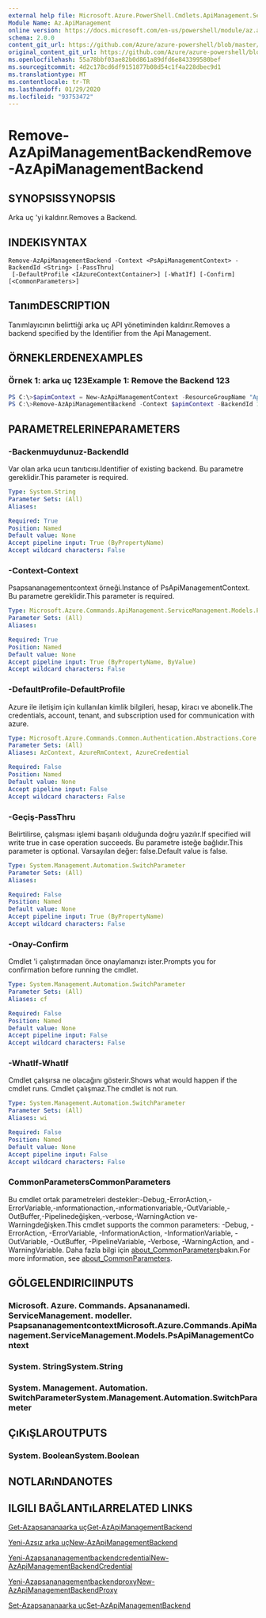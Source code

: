 ```yaml
---
external help file: Microsoft.Azure.PowerShell.Cmdlets.ApiManagement.ServiceManagement.dll-Help.xml
Module Name: Az.ApiManagement
online version: https://docs.microsoft.com/en-us/powershell/module/az.apimanagement/remove-azapimanagementbackend
schema: 2.0.0
content_git_url: https://github.com/Azure/azure-powershell/blob/master/src/ApiManagement/ApiManagement/help/Remove-AzApiManagementBackend.md
original_content_git_url: https://github.com/Azure/azure-powershell/blob/master/src/ApiManagement/ApiManagement/help/Remove-AzApiManagementBackend.md
ms.openlocfilehash: 55a78bbf03ae82b0d861a89dfd6e843399580bef
ms.sourcegitcommit: 4d2c178cd6df9151877b08d54c1f4a228dbec9d1
ms.translationtype: MT
ms.contentlocale: tr-TR
ms.lasthandoff: 01/29/2020
ms.locfileid: "93753472"
---
```

# <span data-ttu-id="54ed0-101">Remove-AzApiManagementBackend</span><span class="sxs-lookup"><span data-stu-id="54ed0-101">Remove-AzApiManagementBackend</span></span>

## <span data-ttu-id="54ed0-102">SYNOPSIS</span><span class="sxs-lookup"><span data-stu-id="54ed0-102">SYNOPSIS</span></span>
<span data-ttu-id="54ed0-103">Arka uç 'yi kaldırır.</span><span class="sxs-lookup"><span data-stu-id="54ed0-103">Removes a Backend.</span></span>

## <span data-ttu-id="54ed0-104">INDEKI</span><span class="sxs-lookup"><span data-stu-id="54ed0-104">SYNTAX</span></span>

```
Remove-AzApiManagementBackend -Context <PsApiManagementContext> -BackendId <String> [-PassThru]
 [-DefaultProfile <IAzureContextContainer>] [-WhatIf] [-Confirm] [<CommonParameters>]
```

## <span data-ttu-id="54ed0-105">Tanım</span><span class="sxs-lookup"><span data-stu-id="54ed0-105">DESCRIPTION</span></span>
<span data-ttu-id="54ed0-106">Tanımlayıcının belirttiği arka uç API yönetiminden kaldırır.</span><span class="sxs-lookup"><span data-stu-id="54ed0-106">Removes a backend specified by the Identifier from the Api Management.</span></span>

## <span data-ttu-id="54ed0-107">ÖRNEKLERDEN</span><span class="sxs-lookup"><span data-stu-id="54ed0-107">EXAMPLES</span></span>

### <span data-ttu-id="54ed0-108">Örnek 1: arka uç 123</span><span class="sxs-lookup"><span data-stu-id="54ed0-108">Example 1: Remove the Backend 123</span></span>
```powershell
PS C:\>$apimContext = New-AzApiManagementContext -ResourceGroupName "Api-Default-WestUS" -ServiceName "contoso"
PS C:\>Remove-AzApiManagementBackend -Context $apimContext -BackendId 123 -PassThru
```

## <span data-ttu-id="54ed0-109">PARAMETRELERINE</span><span class="sxs-lookup"><span data-stu-id="54ed0-109">PARAMETERS</span></span>

### <span data-ttu-id="54ed0-110">-Backenmuydunuz</span><span class="sxs-lookup"><span data-stu-id="54ed0-110">-BackendId</span></span>
<span data-ttu-id="54ed0-111">Var olan arka ucun tanıtıcısı.</span><span class="sxs-lookup"><span data-stu-id="54ed0-111">Identifier of existing backend.</span></span>
<span data-ttu-id="54ed0-112">Bu parametre gereklidir.</span><span class="sxs-lookup"><span data-stu-id="54ed0-112">This parameter is required.</span></span>

```yaml
Type: System.String
Parameter Sets: (All)
Aliases:

Required: True
Position: Named
Default value: None
Accept pipeline input: True (ByPropertyName)
Accept wildcard characters: False
```

### <span data-ttu-id="54ed0-113">-Context</span><span class="sxs-lookup"><span data-stu-id="54ed0-113">-Context</span></span>
<span data-ttu-id="54ed0-114">Psapsananagementcontext örneği.</span><span class="sxs-lookup"><span data-stu-id="54ed0-114">Instance of PsApiManagementContext.</span></span>
<span data-ttu-id="54ed0-115">Bu parametre gereklidir.</span><span class="sxs-lookup"><span data-stu-id="54ed0-115">This parameter is required.</span></span>

```yaml
Type: Microsoft.Azure.Commands.ApiManagement.ServiceManagement.Models.PsApiManagementContext
Parameter Sets: (All)
Aliases:

Required: True
Position: Named
Default value: None
Accept pipeline input: True (ByPropertyName, ByValue)
Accept wildcard characters: False
```

### <span data-ttu-id="54ed0-116">-DefaultProfile</span><span class="sxs-lookup"><span data-stu-id="54ed0-116">-DefaultProfile</span></span>
<span data-ttu-id="54ed0-117">Azure ile iletişim için kullanılan kimlik bilgileri, hesap, kiracı ve abonelik.</span><span class="sxs-lookup"><span data-stu-id="54ed0-117">The credentials, account, tenant, and subscription used for communication with azure.</span></span>

```yaml
Type: Microsoft.Azure.Commands.Common.Authentication.Abstractions.Core.IAzureContextContainer
Parameter Sets: (All)
Aliases: AzContext, AzureRmContext, AzureCredential

Required: False
Position: Named
Default value: None
Accept pipeline input: False
Accept wildcard characters: False
```

### <span data-ttu-id="54ed0-118">-Geçiş</span><span class="sxs-lookup"><span data-stu-id="54ed0-118">-PassThru</span></span>
<span data-ttu-id="54ed0-119">Belirtilirse, çalışması işlemi başarılı olduğunda doğru yazılır.</span><span class="sxs-lookup"><span data-stu-id="54ed0-119">If specified will write true in case operation succeeds.</span></span>
<span data-ttu-id="54ed0-120">Bu parametre isteğe bağlıdır.</span><span class="sxs-lookup"><span data-stu-id="54ed0-120">This parameter is optional.</span></span>
<span data-ttu-id="54ed0-121">Varsayılan değer: false.</span><span class="sxs-lookup"><span data-stu-id="54ed0-121">Default value is false.</span></span>

```yaml
Type: System.Management.Automation.SwitchParameter
Parameter Sets: (All)
Aliases:

Required: False
Position: Named
Default value: None
Accept pipeline input: True (ByPropertyName)
Accept wildcard characters: False
```

### <span data-ttu-id="54ed0-122">-Onay</span><span class="sxs-lookup"><span data-stu-id="54ed0-122">-Confirm</span></span>
<span data-ttu-id="54ed0-123">Cmdlet 'i çalıştırmadan önce onaylamanızı ister.</span><span class="sxs-lookup"><span data-stu-id="54ed0-123">Prompts you for confirmation before running the cmdlet.</span></span>

```yaml
Type: System.Management.Automation.SwitchParameter
Parameter Sets: (All)
Aliases: cf

Required: False
Position: Named
Default value: None
Accept pipeline input: False
Accept wildcard characters: False
```

### <span data-ttu-id="54ed0-124">-WhatIf</span><span class="sxs-lookup"><span data-stu-id="54ed0-124">-WhatIf</span></span>
<span data-ttu-id="54ed0-125">Cmdlet çalışırsa ne olacağını gösterir.</span><span class="sxs-lookup"><span data-stu-id="54ed0-125">Shows what would happen if the cmdlet runs.</span></span> <span data-ttu-id="54ed0-126">Cmdlet çalışmaz.</span><span class="sxs-lookup"><span data-stu-id="54ed0-126">The cmdlet is not run.</span></span>

```yaml
Type: System.Management.Automation.SwitchParameter
Parameter Sets: (All)
Aliases: wi

Required: False
Position: Named
Default value: None
Accept pipeline input: False
Accept wildcard characters: False
```

### <span data-ttu-id="54ed0-127">CommonParameters</span><span class="sxs-lookup"><span data-stu-id="54ed0-127">CommonParameters</span></span>
<span data-ttu-id="54ed0-128">Bu cmdlet ortak parametreleri destekler:-Debug,-ErrorAction,-ErrorVariable,-ınformationaction,-ınformationvariable,-OutVariable,-OutBuffer,-Pipelinedeğişken,-verbose,-WarningAction ve-Warningdeğişken.</span><span class="sxs-lookup"><span data-stu-id="54ed0-128">This cmdlet supports the common parameters: -Debug, -ErrorAction, -ErrorVariable, -InformationAction, -InformationVariable, -OutVariable, -OutBuffer, -PipelineVariable, -Verbose, -WarningAction, and -WarningVariable.</span></span> <span data-ttu-id="54ed0-129">Daha fazla bilgi için [about_CommonParameters](https://go.microsoft.com/fwlink/?LinkID=113216)bakın.</span><span class="sxs-lookup"><span data-stu-id="54ed0-129">For more information, see [about_CommonParameters](https://go.microsoft.com/fwlink/?LinkID=113216).</span></span>

## <span data-ttu-id="54ed0-130">GÖLGELENDIRICI</span><span class="sxs-lookup"><span data-stu-id="54ed0-130">INPUTS</span></span>

### <span data-ttu-id="54ed0-131">Microsoft. Azure. Commands. Apsananamedi. ServiceManagement. modeller. Psapsananagementcontext</span><span class="sxs-lookup"><span data-stu-id="54ed0-131">Microsoft.Azure.Commands.ApiManagement.ServiceManagement.Models.PsApiManagementContext</span></span>

### <span data-ttu-id="54ed0-132">System. String</span><span class="sxs-lookup"><span data-stu-id="54ed0-132">System.String</span></span>

### <span data-ttu-id="54ed0-133">System. Management. Automation. SwitchParameter</span><span class="sxs-lookup"><span data-stu-id="54ed0-133">System.Management.Automation.SwitchParameter</span></span>

## <span data-ttu-id="54ed0-134">ÇıKıŞLAR</span><span class="sxs-lookup"><span data-stu-id="54ed0-134">OUTPUTS</span></span>

### <span data-ttu-id="54ed0-135">System. Boolean</span><span class="sxs-lookup"><span data-stu-id="54ed0-135">System.Boolean</span></span>

## <span data-ttu-id="54ed0-136">NOTLARıNDA</span><span class="sxs-lookup"><span data-stu-id="54ed0-136">NOTES</span></span>

## <span data-ttu-id="54ed0-137">ILGILI BAĞLANTıLAR</span><span class="sxs-lookup"><span data-stu-id="54ed0-137">RELATED LINKS</span></span>

[<span data-ttu-id="54ed0-138">Get-Azapsananaarka uç</span><span class="sxs-lookup"><span data-stu-id="54ed0-138">Get-AzApiManagementBackend</span></span>](./Get-AzApiManagementBackend)

[<span data-ttu-id="54ed0-139">Yeni-Azsız arka uç</span><span class="sxs-lookup"><span data-stu-id="54ed0-139">New-AzApiManagementBackend</span></span>](./New-AzApiManagementBackend.md)

[<span data-ttu-id="54ed0-140">Yeni-Azapsananagementbackendcredential</span><span class="sxs-lookup"><span data-stu-id="54ed0-140">New-AzApiManagementBackendCredential</span></span>](./New-AzApiManagementBackendCredential.md)

[<span data-ttu-id="54ed0-141">Yeni-Azapsananagementbackendproxy</span><span class="sxs-lookup"><span data-stu-id="54ed0-141">New-AzApiManagementBackendProxy</span></span>](./New-AzApiManagementBackendProxy.md)

[<span data-ttu-id="54ed0-142">Set-Azapsananaarka uç</span><span class="sxs-lookup"><span data-stu-id="54ed0-142">Set-AzApiManagementBackend</span></span>](./Set-AzApiManagementBackend.md)
